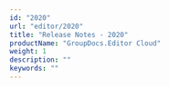 ```yaml
---
id: "2020"
url: "editor/2020"
title: "Release Notes - 2020"
productName: "GroupDocs.Editor Cloud"
weight: 1
description: ""
keywords: ""
---
```

